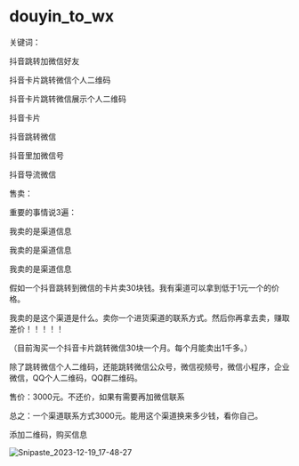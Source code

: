 # douyin_to_wx

关键词：

抖音跳转加微信好友

抖音卡片跳转微信个人二维码

抖音卡片跳转微信展示个人二维码

抖音卡片

抖音跳转微信

抖音里加微信号

抖音导流微信


售卖：

重要的事情说3遍：

我卖的是渠道信息

我卖的是渠道信息

我卖的是渠道信息

假如一个抖音跳转到微信的卡片卖30块钱。我有渠道可以拿到低于1元一个的价格。

我卖的是这个渠道是什么。卖你一个进货渠道的联系方式。然后你再拿去卖，赚取差价！！！！！

（目前淘买一个抖音卡片跳转微信30块一个月。每个月能卖出1千多。）

除了跳转微信个人二维码，还能跳转微信公众号，微信视频号，微信小程序，企业微信，QQ个人二维码，QQ群二维码。

售价：3000元。不还价，如果有需要再加微信联系

总之：一个渠道联系方式3000元。能用这个渠道换来多少钱，看你自己。



添加二维码，购买信息

![Snipaste_2023-12-19_17-48-27](https://github.com/wboyc/douyin_to_wx/assets/10396940/30ce0f48-d402-4243-834a-281d7fe1f007)
